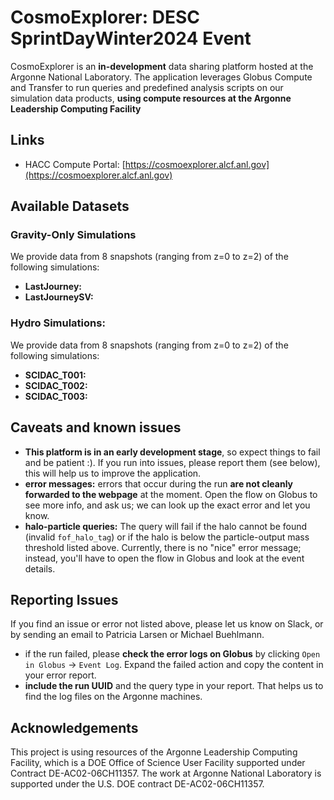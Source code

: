 # CosmoExplorer: DESC SprintDayWinter2024 Event

CosmoExplorer is an **in-development** data sharing platform hosted at the Argonne National Laboratory. The application leverages Globus Compute and Transfer to run queries and predefined analysis scripts on our simulation data products, **using compute resources at the Argonne Leadership Computing Facility**


## Links
- HACC Compute Portal: [https://cosmoexplorer.alcf.anl.gov](https://cosmoexplorer.alcf.anl.gov)

## Available Datasets

### Gravity-Only Simulations
We provide data from 8 snapshots (ranging from z=0 to z=2) of the following simulations:
- **LastJourney:**
- **LastJourneySV:**

### Hydro Simulations:
We provide data from 8 snapshots (ranging from z=0 to z=2) of the following simulations:
- **SCIDAC_T001:**
- **SCIDAC_T002:**
- **SCIDAC_T003:**

## Caveats and known issues
- **This platform is in an early development stage**, so expect things to fail and be patient :). If you run into issues, please report them (see below), this will help us to improve the application.
- **error messages:** errors that occur during the run **are not cleanly forwarded to the webpage** at the moment. Open the flow on Globus to see more info, and ask us; we can look up the exact error and let you know.
- **halo-particle queries:** The query will fail if the halo cannot be found (invalid `fof_halo_tag`) or if the halo is below the particle-output mass threshold listed above. Currently, there is no "nice" error message; instead, you'll have to open the flow in Globus and look at the event details.

## Reporting Issues
If you find an issue or error not listed above, please let us know on Slack, or by sending an email to Patricia Larsen or Michael Buehlmann.
- if the run failed, please **check the error logs on Globus** by clicking `Open in Globus` -> `Event Log`. Expand the failed action and copy the content in your error report.
- **include the run UUID** and the query type in your report. That helps us to find the log files on the Argonne machines.


## Acknowledgements
This project is using resources of the Argonne Leadership Computing Facility, which is a DOE Office of Science User Facility supported under Contract DE-AC02-06CH11357. The work at Argonne National Laboratory is supported under the U.S. DOE contract DE-AC02-06CH11357.